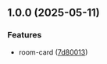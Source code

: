 ## 1.0.0 (2025-05-11)

### Features

* room-card ([7d80013](https://github.com/sergiocarracedo/sc-custom-cards/commit/7d8001308eaf5207e4bc6e2c959d3a1b7ad2d7f8))
